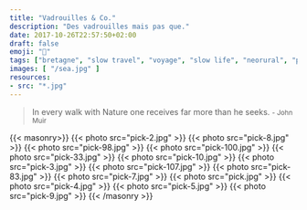 ```yaml
---
title: "Vadrouilles & Co."
description: "Des vadrouilles mais pas que."
date: 2017-10-26T22:57:50+02:00
draft: false
emoji: "🌲"
tags: ["bretagne", "slow travel", "voyage", "slow life", "neorural", "photographie", "photography"]
images: [ "/sea.jpg" ]
resources:
- src: "*.jpg"
---
```

> In every walk with Nature one receives far more than he seeks.  <small> - John Muir</small>

{{< masonry>}}
  {{< photo src="pick-2.jpg" >}}
  {{< photo src="pick-8.jpg" >}}
  {{< photo src="pick-98.jpg" >}}
  {{< photo src="pick-100.jpg" >}}
  {{< photo src="pick-33.jpg" >}}
  {{< photo src="pick-10.jpg" >}}
  {{< photo src="pick-3.jpg" >}}
  {{< photo src="pick-107.jpg" >}}
  {{< photo src="pick-83.jpg" >}}
  {{< photo src="pick-7.jpg" >}}
  {{< photo src="pick.jpg" >}}
  {{< photo src="pick-4.jpg" >}}
  {{< photo src="pick-5.jpg" >}}
  {{< photo src="pick-9.jpg" >}}
{{< /masonry >}}
